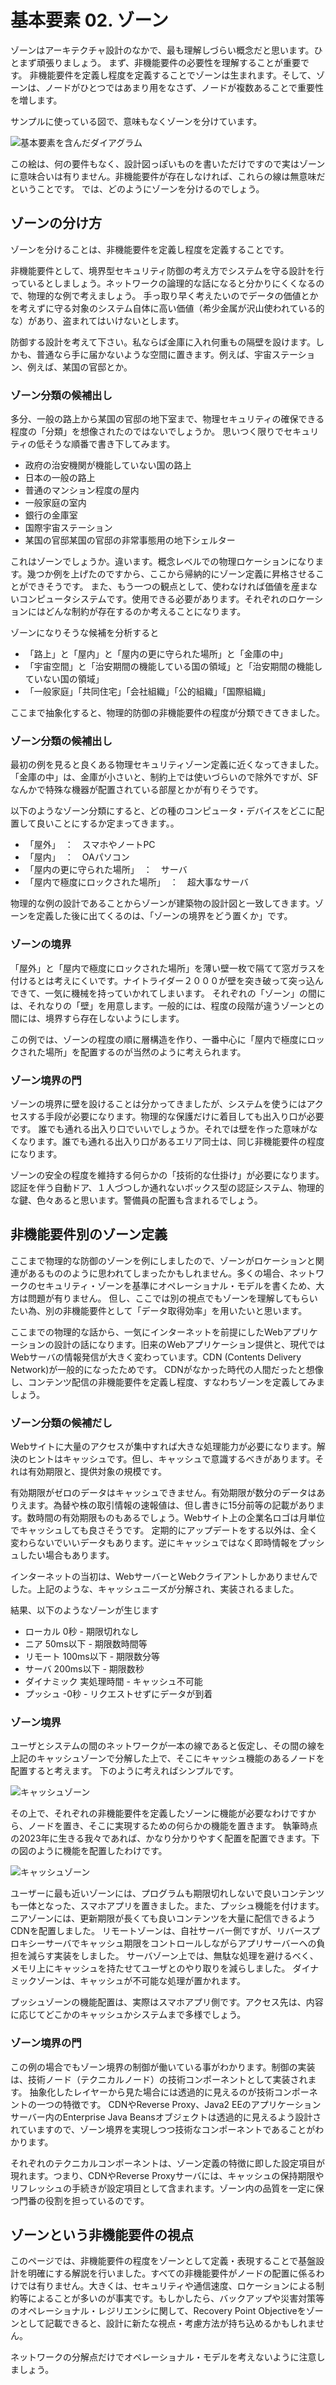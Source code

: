 # 基本要素 02. ゾーン

ゾーンはアーキテクチャ設計のなかで、最も理解しづらい概念だと思います。ひとまず頑張りましょう。
まず、非機能要件の必要性を理解することが重要です。
非機能要件を定義し程度を定義することでゾーンは生まれます。そして、ゾーンは、ノードがひとつではあまり用をなさず、ノードが複数あることで重要性を増します。

サンプルに使っている図で、意味もなくゾーンを分けています。

![基本要素を含んだダイアグラム](basic_elements_diagram.drawio.svg)

この絵は、何の要件もなく、設計図っぽいものを書いただけですので実はゾーンに意味合いは有りません。非機能要件が存在しなければ、これらの線は無意味だということです。
では、どのようにゾーンを分けるのでしょう。

## ゾーンの分け方

ゾーンを分けることは、非機能要件を定義し程度を定義することです。

非機能要件として、境界型セキュリティ防御の考え方でシステムを守る設計を行っているとしましょう。ネットワークの論理的な話になると分かりにくくなるので、物理的な例で考えましょう。
手っ取り早く考えたいのでデータの価値とかを考えずに守る対象のシステム自体に高い価値（希少金属が沢山使われている的な）があり、盗まれてはいけないとします。

防御する設計を考えて下さい。私ならば金庫に入れ何重もの隔壁を設けます。しかも、普通なら手に届かないような空間に置きます。例えば、宇宙ステーション、例えば、某国の官邸とか。

### ゾーン分類の候補出し

多分、一般の路上から某国の官邸の地下室まで、物理セキュリティの確保できる程度の「分類」を想像されたのではないでしょうか。
思いつく限りでセキュリティの低そうな順番で書き下してみます。

- 政府の治安機関が機能していない国の路上
- 日本の一般の路上
- 普通のマンション程度の屋内
- 一般家庭の室内
- 銀行の金庫室
- 国際宇宙ステーション
- 某国の官邸某国の官邸の非常事態用の地下シェルター

これはゾーンでしょうか。違います。概念レベルでの物理ロケーションになります。幾つか例を上げたのですから、ここから帰納的にゾーン定義に昇格させることができそうです。
また、もう一つの観点として、使わなければ価値を産まないコンピュータシステムです。使用できる必要があります。それぞれのロケーションにはどんな制約が存在するのか考えることになります。

ゾーンになりそうな候補を分析すると
- 「路上」と「屋内」と「屋内の更に守られた場所」と「金庫の中」
- 「宇宙空間」と「治安期間の機能している国の領域」と「治安期間の機能していない国の領域」
- 「一般家庭」「共同住宅」「会社組織」「公的組織」「国際組織」

ここまで抽象化すると、物理的防御の非機能要件の程度が分類できてきました。

### ゾーン分類の候補出し

最初の例を見ると良くある物理セキュリティゾーン定義に近くなってきました。
「金庫の中」は、金庫が小さいと、制約上では使いづらいので除外ですが、SFなんかで特殊な機器が配置されている部屋とかが有りそうです。

以下のようなゾーン分類にすると、どの種のコンピュータ・デバイスをどこに配置して良いことにするか定まってきます。。
- 「屋外」　：　スマホやノートPC
- 「屋内」　：　OAパソコン
- 「屋内の更に守られた場所」　：　サーバ
- 「屋内で極度にロックされた場所」　：　超大事なサーバ

物理的な例の設計であることからゾーンが建築物の設計図と一致してきます。ゾーンを定義した後に出てくるのは、「ゾーンの境界をどう置くか」です。

### ゾーンの境界

「屋外」と「屋内で極度にロックされた場所」を薄い壁一枚で隔てて窓ガラスを付けるとは考えにくいです。ナイトライダー２０００が壁を突き破って突っ込んできて、一気に機械を持っていかれてしまいます。
それぞれの「ゾーン」の間には、それなりの「壁」を用意します。一般的には、程度の段階が違うゾーンとの間には、境界すら存在しないようにします。

この例では、ゾーンの程度の順に層構造を作り、一番中心に「屋内で極度にロックされた場所」を配置するのが当然のように考えられます。


### ゾーン境界の門

ゾーンの境界に壁を設けることは分かってきましたが、システムを使うにはアクセスする手段が必要になります。物理的な保護だけに着目しても出入り口が必要です。
誰でも通れる出入り口でいいでしょうか。それでは壁を作った意味がなくなります。誰でも通れる出入り口があるエリア同士は、同じ非機能要件の程度になります。

ゾーンの安全の程度を維持する何らかの「技術的な仕掛け」が必要になります。認証を伴う自動ドア、１人づつしか通れないボックス型の認証システム、物理的な鍵、色々あると思います。警備員の配置も含まれるでしょう。

## 非機能要件別のゾーン定義

ここまで物理的な防御のゾーンを例にしましたので、ゾーンがロケーションと関連があるもののように思われてしまったかもしれません。多くの場合、ネットワークのセキュリティ・ゾーンを基準にオペレーショナル・モデルを書くため、大方は問題が有りません。
但し、ここでは別の視点でもゾーンを理解してもらいたい為、別の非機能要件として「データ取得効率」を用いたいと思います。

ここまでの物理的な話から、一気にインターネットを前提にしたWebアプリケーションの設計の話になります。旧来のWebアプリケーション提供と、現代ではWebサーバの情報発信が大きく変わっています。CDN (Contents Delivery Network)が一般的になったためです。
CDNがなかった時代の人間だったと想像し、コンテンツ配信の非機能要件を定義し程度、すなわちゾーンを定義してみましょう。

### ゾーン分類の候補だし

Webサイトに大量のアクセスが集中すれば大きな処理能力が必要になります。解決のヒントはキャッシュです。但し、キャッシュで意識するべきがあります。それは有効期限と、提供対象の規模です。

有効期限がゼロのデータはキャッシュできません。有効期限が数分のデータはありえます。為替や株の取引情報の速報値は、但し書きに15分前等の記載があります。数時間の有効期限ものもあるでしょう。Webサイト上の企業名ロゴは月単位でキャッシュしても良さそうです。
定期的にアップデートをする以外は、全く変わらないでいいデータもあります。逆にキャッシュではなく即時情報をプッシュしたい場合もあります。

インターネットの当初は、WebサーバーとWebクライアントしかありませんでした。上記のような、キャッシュニーズが分解され、実装されるました。

結果、以下のようなゾーンが生じます
- ローカル 0秒 - 期限切れなし
- ニア 50ms以下 - 期限数時間等
- リモート 100ms以下 - 期限数分等
- サーバ 200ms以下 - 期限数秒
- ダイナミック 実処理時間 - キャッシュ不可能
- プッシュ -0秒 - リクエストせずにデータが到着


### ゾーン境界

ユーザとシステムの間のネットワークが一本の線であると仮定し、その間の線を上記のキャッシュゾーンで分解した上で、そこにキャッシュ機能のあるノードを配置すると考えます。
下のように考えればシンプルです。

![キャッシュゾーン](https://github.com/knmb47/designinfra/blob/main/basic_element_zone_cache.drawio.png)

その上で、それぞれの非機能要件を定義したゾーンに機能が必要なわけですから、ノードを置き、そこに実現するための何らかの機能を置きます。
執筆時点の2023年に生きる我々であれば、かなり分かりやすく配置を配置できます。下の図のように機能を配置したわけです。

![キャッシュゾーン](https://github.com/knmb47/designinfra/blob/main/basic_element_zone_cache_impl.drawio.png)

ユーザーに最も近いゾーンには、プログラムも期限切れしないで良いコンテンツも一体となった、スマホアプリを置きました。また、プッシュ機能を付けます。
ニアゾーンには、更新期限が長くても良いコンテンツを大量に配信できるようCDNを配置しました。
リモートゾーンは、自社サーバー側ですが、リバースプロキシーサーバでキャッシュ期限をコントロールしながらアプリサーバーへの負担を減らす実装をしました。
サーバゾーン上では、無駄な処理を避けるべく、メモリ上にキャッシュを持たせてユーザとのやり取りを減らしました。
ダイナミックゾーンは、キャッシュが不可能な処理が置かれます。

プッシュゾーンの機能配置は、実際はスマホアプリ側です。アクセス先は、内容に応じてどこかのキャッシュかシステムまで多様でしょう。

### ゾーン境界の門

この例の場合でもゾーン境界の制御が働いている事がわかります。制御の実装は、技術ノード（テクニカルノード）の技術コンポーネントとして実装されます。
抽象化したレイヤーから見た場合には透過的に見えるのが技術コンポーネントの一つの特徴です。
CDNやReverse Proxy、Java2 EEのアプリケーションサーバー内のEnterprise Java Beansオブジェクトは透過的に見えるよう設計されていますので、ゾーン境界を実現しつつ技術なコンポーネントであることがわかります。

それぞれのテクニカルコンポーネントは、ゾーン定義の特徴に即した設定項目が現れます。つまり、CDNやReverse Proxyサーバには、キャッシュの保持期限やリフレッシュの手続きが設定項目として含まれます。ゾーン内の品質を一定に保つ門番の役割を担っているのです。

## ゾーンという非機能要件の視点

このページでは、非機能要件の程度をゾーンとして定義・表現することで基盤設計を明確にする解説を行いました。すべての非機能要件がノードの配置に係るわけでは有りません。大きくは、セキュリティや通信速度、ロケーションによる制約等によることが多いのが事実です。もしかしたら、バックアップや災害対策等のオペレーショナル・レジリエンシに関して、Recovery Point Objectiveをゾーンとして記載できると、設計に新たな視点・考慮方法が持ち込めるかもしれません。

ネットワークの分解点だけでオペレーショナル・モデルを考えないように注意しましょう。
